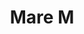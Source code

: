 ---
title: Mare M
date: 
draft: false

# descripcion
description : Argolla de plata facetada

materials: Plata 925

color: Plateado

dimensions: 3cm diam

code: 01-11-0367

type: "Aros"

categories: []

price: $1.950,00

price_eftvo: $1.655,00

# Images
# first image will be shown in the product page
images:
  # - image: "images/path_to_image"
  # La ubicacion de las imagenes es imagenes/Aros/Aros.Argollas/01-11-0367-mare-m
  - image: "./images/aros/argollas/01-11-0367-argollas-facetadas-medias_a.JPG"
  - image: "./images/aros/argollas/01-11-0367-argollas-facetadas-medias_b.JPG"
---